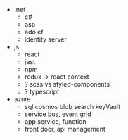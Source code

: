 * .net
  * c#
  * asp
  * ado ef
  * identity server
* js
  * react
  * jest
  * npm
  * redux -> react context
  * ? scss vs styled-components
  * ? typescript
* azure
  * sql cosmos blob search keyVault
  * service bus, event grid
  * app service, function
  * front door, api management
